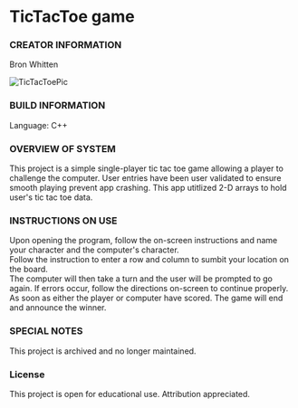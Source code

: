 # TicTacToe game

### CREATOR INFORMATION

Bron Whitten

![TicTacToePic](https://github.com/user-attachments/assets/b48eb065-934c-4e84-b5f7-1abd156a52b0)

### BUILD INFORMATION

Language: C++

### OVERVIEW OF SYSTEM

This project is a simple single-player tic tac toe game allowing a player to challenge the computer. User entries have been user validated to ensure smooth playing prevent app crashing. This app utitlized 2-D arrays to hold user's tic tac toe data.

### INSTRUCTIONS ON USE

Upon opening the program, follow the on-screen instructions and name your character and the computer's character.  
Follow the instruction to enter a row and column to sumbit your location on the board.  
The computer will then take a turn and the user will be prompted to go again. If errors occur, follow the directions on-screen to continue properly.  
As soon as either the player or computer have scored. The game will end and announce the winner. 

### SPECIAL NOTES

This project is archived and no longer maintained.

### License

This project is open for educational use. Attribution appreciated.
